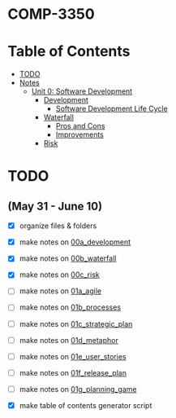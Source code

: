 # COMP-3350
Table of Contents
=================
   * [TODO](#TODO)
* [Notes](Notes)
   * [Unit 0: Software Development](Notes/Unit%200:%20Software%20Development.md)
      * [Development](Notes/Unit%200:%20Software%20Development.md#development)
        * [Software Development Life Cycle](Notes/Unit%200:%20Software%20Development.md#software-development-life-cycle)
      * [Waterfall](Notes/Unit%200:%20Software%20Development.md#waterfall)
        * [Pros and Cons](Notes/Unit%200:%20Software%20Development.md#pros-and-cons)
        * [Improvements](Notes/Unit%200:%20Software%20Development.md#improvements)
      * [Risk](Notes/Unit%200:%20Software%20Development.md#risk)

# TODO 
## (May 31 - June 10)
- [x] organize files & folders
- [x] make notes on [00a_development](https://universityofmanitoba.desire2learn.com/d2l/le/content/375299/viewContent/1916589/View)
- [x] make notes on [00b_waterfall](https://universityofmanitoba.desire2learn.com/d2l/le/content/375299/viewContent/1916590/View?ou=375299)
- [x] make notes on [00c_risk](https://universityofmanitoba.desire2learn.com/d2l/le/content/375299/viewContent/1916594/View)
- [ ] make notes on [01a_agile](https://universityofmanitoba.desire2learn.com/d2l/le/content/375299/viewContent/1916610/View)
- [ ] make notes on [01b_processes](https://universityofmanitoba.desire2learn.com/d2l/le/content/375299/viewContent/1916614/View)
- [ ] make notes on [01c_strategic_plan](https://universityofmanitoba.desire2learn.com/d2l/le/content/375299/viewContent/1916615/View)
- [ ] make notes on [01d_metaphor](https://universityofmanitoba.desire2learn.com/d2l/le/content/375299/viewContent/1916616/View)
- [ ] make notes on [01e_user_stories](https://universityofmanitoba.desire2learn.com/d2l/le/content/375299/viewContent/1916619/View)
- [ ] make notes on [01f_release_plan](https://universityofmanitoba.desire2learn.com/d2l/le/content/375299/viewContent/1916622/View)
- [ ] make notes on [01g_planning_game](https://universityofmanitoba.desire2learn.com/d2l/le/content/375299/viewContent/1916624/View)
- [x] make table of contents generator script


